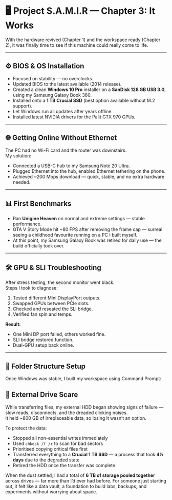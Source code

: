# 🖥️ Project S.A.M.I.R — Chapter 3: It Works  

With the hardware revived (Chapter 1) and the workspace ready (Chapter 2), it was finally time to see if this machine could really come to life.  

---

## ⚙️ BIOS & OS Installation  

- Focused on stability — no overclocks.  
- Updated BIOS to the latest available (2014 release).  
- Created a clean **Windows 10 Pro** installer on a **SanDisk 128 GB USB 3.0**, using my Samsung Galaxy Book 360.  
- Installed onto a **1 TB Crucial SSD** (best option available without M.2 support).  
- Let Windows run all updates after years offline.  
- Installed latest NVIDIA drivers for the Palit GTX 970 GPUs.  

---

## 🌐 Getting Online Without Ethernet  

The PC had no Wi-Fi card and the router was downstairs.  
My solution:  
- Connected a USB-C hub to my Samsung Note 20 Ultra.  
- Plugged Ethernet into the hub, enabled Ethernet tethering on the phone.  
- Achieved ~200 Mbps download — quick, stable, and no extra hardware needed.  

---

## 📊 First Benchmarks  

- Ran **Unigine Heaven** on normal and extreme settings — stable performance.  
- GTA V Story Mode hit ~80 FPS after removing the frame cap — surreal seeing a childhood favourite running on a PC I built myself.  
- At this point, my Samsung Galaxy Book was retired for daily use — the build officially took over.  

---

## 🛠️ GPU & SLI Troubleshooting  

After stress testing, the second monitor went black.  
Steps I took to diagnose:  
1. Tested different Mini DisplayPort outputs.  
2. Swapped GPUs between PCIe slots.  
3. Checked and reseated the SLI bridge.  
4. Verified fan spin and temps.  

**Result:**  
- One Mini DP port failed, others worked fine.  
- SLI bridge restored function.  
- Dual-GPU setup back online.  

---

## 📂 Folder Structure Setup  

Once Windows was stable, I built my workspace using Command Prompt:  
## 💾 External Drive Scare  

While transferring files, my external HDD began showing signs of failure — slow reads, disconnects, and the dreaded clicking noises.  
It held ~800 GB of irreplaceable data, so losing it wasn’t an option.  

To protect the data:  
- Stopped all non-essential writes immediately  
- Used `chkdsk /f /r` to scan for bad sectors  
- Prioritised copying critical files first  
- Transferred everything to a **Crucial 1 TB SSD** — a process that took **4½ days** due to the degraded state  
- Retired the HDD once the transfer was complete  

When the dust settled, I had a total of **6 TB of storage pooled together** across drives — far more than I’d ever had before. For someone just starting out, it felt like a data vault, a foundation to build labs, backups, and experiments without worrying about space.  



